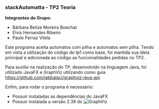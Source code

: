<h3> stackAutomatta - TP2 Teoria  </h3>

**Integrantes do Grupo:**
 
 * Bárbara Belize Moreira Boechat
* Elvis Hernandes Ribeiro 
* Paulo Ferraz Vilela 
 

Este programa aceita automatos com pilha e automatos sem pilha. Tendo em vista a utilização do código do tp1 como base, foi mantida sua ideia principal e adicionada ao código as funcionalidades pedidas no TP2. 

Para auxilio na realização do TP, desenvolvido na linguagem Java, foi utilizado JavaFX e GraphViz 
utilizando como guia https://github.com/jabbalaci/graphviz-java-api

Enfim, para rodar o programa é necessário: 
 - Possuir instaladas as dependências do JavaFX 
 - Possuir instalada a versão 2.38 do ![GraphViz](https://www.graphviz.org/download/) 



 
